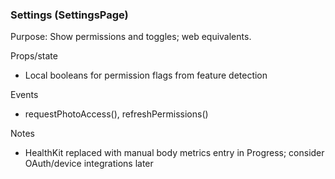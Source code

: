 ### Settings (SettingsPage)

Purpose: Show permissions and toggles; web equivalents.

Props/state
- Local booleans for permission flags from feature detection

Events
- requestPhotoAccess(), refreshPermissions()

Notes
- HealthKit replaced with manual body metrics entry in Progress; consider OAuth/device integrations later


